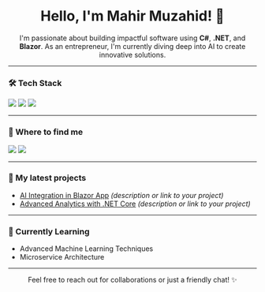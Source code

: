 <div align="center">

# Hello, I'm Mahir Muzahid! 👋

I'm passionate about building impactful software using **C#**, **.NET**, and **Blazor**. As an entrepreneur, I'm currently diving deep into AI to create innovative solutions.

</div>

---

### 🛠 Tech Stack

<img src="https://img.shields.io/badge/c%23-%23239120.svg?&style=for-the-badge&logo=c-sharp&logoColor=white"/> <img src="https://img.shields.io/badge/.NET-%23512BD4.svg?&style=for-the-badge&logo=.net&logoColor=white"/> <img src="https://img.shields.io/badge/Blazor-%23512BD4.svg?&style=for-the-badge&logo=blazor&logoColor=white"/>

---

### 💼 Where to find me

[<img src="https://img.shields.io/badge/linkedin-%230077B5.svg?&style=for-the-badge&logo=linkedin&logoColor=white"/>](https://www.linkedin.com/in/mahir-muzahid/)
[<img src="https://img.shields.io/badge/github-%23121011.svg?&style=for-the-badge&logo=github&logoColor=white"/>](https://github.com/mahir-muzahid)

---

### 📘 My latest projects

- [AI Integration in Blazor App](#) *(description or link to your project)*
- [Advanced Analytics with .NET Core](#) *(description or link to your project)*

---

### 📖 Currently Learning

- Advanced Machine Learning Techniques
- Microservice Architecture

---

<div align="center">

Feel free to reach out for collaborations or just a friendly chat! ✨

</div>
